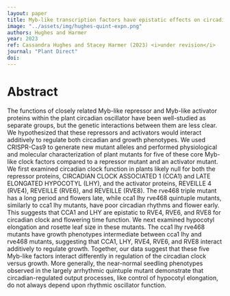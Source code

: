 ```yaml
---
layout: paper
title: Myb-like transcription factors have epistatic effects on circadian clock function but additive effects on plant growth
image: "../assets/img/hughes-quint-expn.png"
authors: Hughes and Harmer
year: 2023
ref: Cassandra Hughes and Stacey Harmer (2023) <i>under revision</i>
journal: "Plant Direct"
doi: 
---
```


# Abstract

The functions of closely related Myb-like repressor and Myb-like activator proteins within the plant circadian oscillator have been well-studied as separate groups, but the genetic interactions between them are less clear. We hypothesized that these repressors and activators would interact additively to regulate both circadian and growth phenotypes. We used CRISPR-Cas9 to generate new mutant alleles and performed physiological and molecular characterization of plant mutants for five of these core Myb-like clock factors compared to a repressor mutant and an activator mutant. We first examined circadian clock function in plants likely null for both the repressor proteins, CIRCADIAN CLOCK ASSOCIATED 1 (CCA1) and LATE ELONGATED HYPOCOTYL (LHY), and the activator proteins, REVEILLE 4 (RVE4), REVEILLE (RVE6), and REVEILLE (RVE8). The rve468 triple mutant has a long period and flowers late, while cca1 lhy rve468 quintuple mutants, similarly to cca1 lhy mutants, have poor circadian rhythms and flower early. This suggests that CCA1 and LHY are epistatic to RVE4, RVE6, and RVE8 for circadian clock and flowering time function. We next examined hypocotyl elongation and rosette leaf size in these mutants. The cca1 lhy rve468 mutants have growth phenotypes intermediate between cca1 lhy and rve468 mutants, suggesting that CCA1, LHY, RVE4, RVE6, and RVE8 interact additively to regulate growth. Together, our data suggest that these five Myb-like factors interact differently in regulation of the circadian clock versus growth. More generally, the near-normal seedling phenotypes observed in the largely arrhythmic quintuple mutant demonstrate that circadian-regulated output processes, like control of hypocotyl elongation, do not always depend upon rhythmic oscillator function.  
